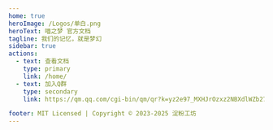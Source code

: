 ```yaml
---
home: true
heroImage: /Logos/单白.png
heroText: 喵之梦 官方文档
tagline: 我们的记忆，就是梦幻
sidebar: true
actions:
  - text: 查看文档
    type: primary 
    link: /home/
  - text: 加入Q群
    type: secondary
    link: https://qm.qq.com/cgi-bin/qm/qr?k=yz2e97_MXHJrOzxz2NBXdlWZb27ZtyBM&jump_from=webapi&authKey=P+y1ZaFeufcniM28pN9jSQ72OHPvRNHASM2BhTgClwp8Fo04caPv/4lGNHSZwcH8

footer: MIT Licensed | Copyright © 2023-2025 淀粉工坊
---
```

